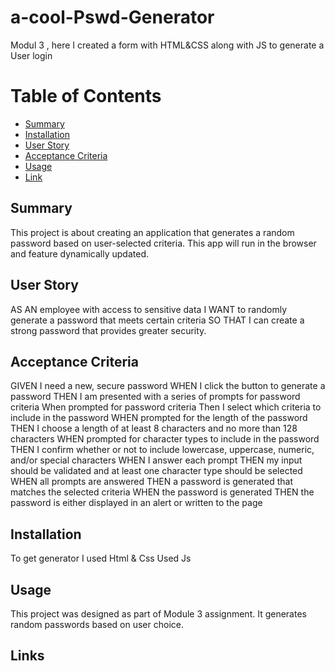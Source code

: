 # a-cool-Pswd-Generator

Modul 3 , here I created a form with HTML&amp;CSS along with JS to generate a User login

# Table of Contents

- [Summary](#Summary)
- [Installation](#Installation)
- [User Story](#User)
- [Acceptance Criteria](#Criteria)
- [Usage](#Usage)
- [Link](#Links)

## Summary

This project is about creating an application that generates a random password based on user-selected criteria. This app will run in the browser and feature dynamically updated.

## User Story

AS AN employee with access to sensitive data
I WANT to randomly generate a password that meets certain criteria
SO THAT I can create a strong password that provides greater security.

## Acceptance Criteria

GIVEN I need a new, secure password
WHEN I click the button to generate a password
THEN I am presented with a series of prompts for password criteria
When prompted for password criteria
Then I select which criteria to include in the password
WHEN prompted for the length of the password
THEN I choose a length of at least 8 characters and no more than 128 characters
WHEN prompted for character types to include in the password
THEN I confirm whether or not to include lowercase, uppercase, numeric, and/or special
characters
WHEN I answer each prompt
THEN my input should be validated and at least one character type should be selected
WHEN all prompts are answered
THEN a password is generated that matches the selected criteria
WHEN the password is generated
THEN the password is either displayed in an alert or written to the page

## Installation

To get generator I used Html & Css
Used Js

## Usage

This project was designed as part of Module 3 assignment. It generates random passwords based on user choice.

## Links

